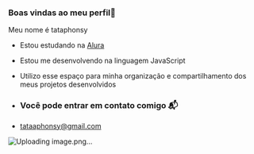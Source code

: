 ### Boas vindas ao meu perfil💜

Meu nome é tataphonsy

- Estou estudando na [Alura](https://wwww.alura.com.br)
- Estou me desenvolvendo na linguagem JavaScript
- Utilizo esse espaço para minha organização e compartilhamento dos meus projetos desenvolvidos

- ### Você pode entrar em contato comigo 📬

- tataaphonsy@gmail.com

![Uploading image.png…](![image](https://github.com/user-attachments/assets/339f116e-70b9-41be-8741-41c978aaaa8b)
)


